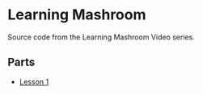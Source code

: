 # Learning Mashroom

Source code from the Learning Mashroom Video series.

## Parts

 * [Lesson 1](lesson1/README.md)

